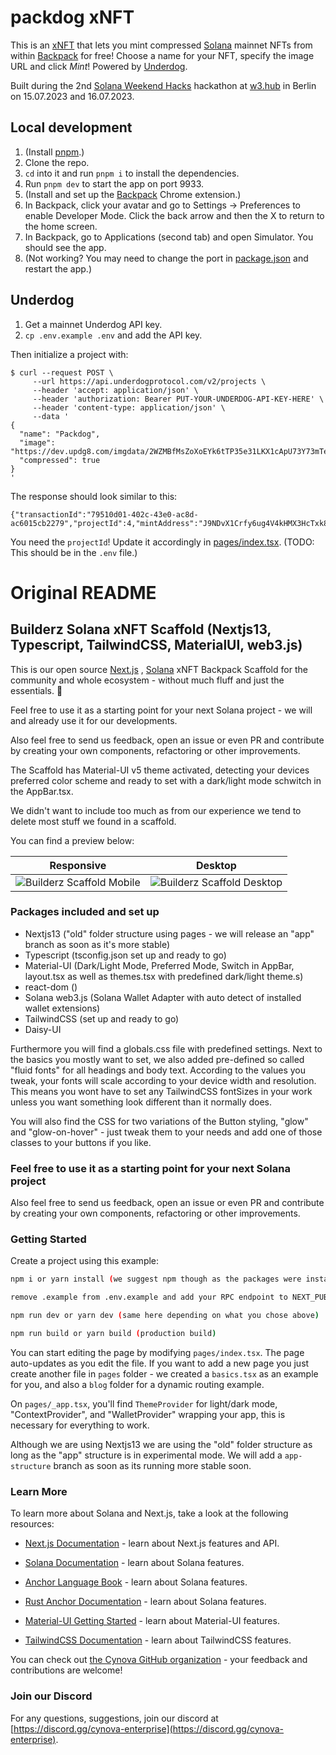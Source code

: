 # packdog xNFT

This is an [xNFT](https://xnft.gg) that lets you mint compressed [Solana](https://solana.com) mainnet NFTs from within [Backpack](https://backpack.app) for free! Choose a name for your NFT, specify the image URL and click _Mint_! Powered by [Underdog](https://underdogprotocol.com).

Built during the 2nd [Solana Weekend Hacks](https://de.superteam.fun/solana-weekend-hacks) hackathon at [w3.hub](https://www.w3.fund/#sec-hub) in Berlin on 15.07.2023 and 16.07.2023.

## Local development

1. (Install [pnpm](https://pnpm.io/installation).)
2. Clone the repo.
3. `cd` into it and run `pnpm i` to install the dependencies.
4. Run `pnpm dev` to start the app on port 9933.
5. (Install and set up the [Backpack](https://backpack.app) Chrome extension.)
6. In Backpack, click your avatar and go to Settings -> Preferences to enable Developer Mode. Click the back arrow and then the X to return to the home screen.
7. In Backpack, go to Applications (second tab) and open Simulator. You should see the app.
8. (Not working? You may need to change the port in [package.json](package.json) and restart the app.)

## Underdog

1. Get a mainnet Underdog API key.
2. `cp .env.example .env` and add the API key.

Then initialize a project with:

```
$ curl --request POST \
     --url https://api.underdogprotocol.com/v2/projects \
     --header 'accept: application/json' \
     --header 'authorization: Bearer PUT-YOUR-UNDERDOG-API-KEY-HERE' \
     --header 'content-type: application/json' \
     --data '
{
  "name": "Packdog",
  "image": "https://dev.updg8.com/imgdata/2WZMBfMsZoXoEYk6tTP35e31LKX1cApU73Y73mTePaQN",
  "compressed": true
}
'
```

The response should look similar to this:
```
{"transactionId":"79510d01-402c-43e0-ac8d-ac6015cb2279","projectId":4,"mintAddress":"J9NDvX1Crfy6ug4V4kHMX3HcTxk8Ban5u2udDGdtnC2N"}
```

You need the `projectId`! Update it accordingly in [pages/index.tsx](pages/index.tsx). (TODO: This should be in the `.env` file.)

# Original README

## Builderz Solana xNFT Scaffold (Nextjs13, Typescript, TailwindCSS, MaterialUI, web3.js)

This is our open source [Next.js](https://nextjs.org/) , [Solana](https://github.com/solana-labs ) xNFT Backpack Scaffold for the community and whole ecosystem - without much fluff and just the essentials. 💪

Feel free to use it as a starting point for your next Solana project - we will and already use it for our developments.

Also feel free to send us feedback, open an issue or even PR and contribute by creating your own components, refactoring or other improvements.

The Scaffold has Material-UI v5 theme activated, detecting your devices preferred color scheme and ready to set with a dark/light mode schwitch in the AppBar.tsx.

We didn't want to include too much as from our experience we tend to delete most stuff we found in a scaffold.

You can find a preview below:

Responsive                     |  Desktop
:-------------------------:|:-------------------------:
![Builderz Scaffold Mobile](scaffold-mobile.png)  |  ![Builderz Scaffold Desktop](scaffold-desktop.png)

### Packages included and set up

- Nextjs13 ("old" folder structure using pages - we will release an "app" branch as soon as it's more stable)
- Typescript (tsconfig.json set up and ready to go)
- Material-UI (Dark/Light Mode, Preferred Mode, Switch in AppBar, layout.tsx as well as themes.tsx with predefined dark/light theme.s)
- react-dom ()
- Solana web3.js (Solana Wallet Adapter with auto detect of installed wallet extensions)
- TailwindCSS (set up and ready to go)
- Daisy-UI

Furthermore you will find a globals.css file with predefined settings. Next to the basics you mostly want to set, we also added pre-defined so called "fluid fonts" for all headings and body text. According to the values you tweak, your fonts will scale according to your device width and resolution.
This means you wont have to set any TailwindCSS fontSizes in your work unless you want something look different than it normally does.

You will also find the CSS for two variations of the Button styling, "glow" and "glow-on-hover" - just tweak them to your needs and add one of those classes to your buttons if you like.

### Feel free to use it as a starting point for your next Solana project

Also feel free to send us feedback, open an issue or even PR and contribute by creating your own components, refactoring or other improvements.

### Getting Started

Create a project using this example:

```bash
npm i or yarn install (we suggest npm though as the packages were installed with it)
```

```bash
remove .example from .env.example and add your RPC endpoint to NEXT_PUBLIC_HELIUS_URL=""  
```

```bash
npm run dev or yarn dev (same here depending on what you chose above)
```

```bash
npm run build or yarn build (production build)
```

You can start editing the page by modifying `pages/index.tsx`. The page auto-updates as you edit the file.
If you want to add a new page you just create another file in `pages` folder - we created a `basics.tsx` as an example for you, and also a `blog` folder for a dynamic routing example.

On `pages/_app.tsx`, you'll find `ThemeProvider` for light/dark mode, "ContextProvider", and "WalletProvider" wrapping your app, this is necessary for everything to work.

Although we are using Nextjs13 we are using the "old" folder structure as long as the "app" structure is in experimental mode.
We will add a `app-structure` branch as soon as its running more stable soon.

### Learn More

To learn more about Solana and Next.js, take a look at the following resources:

- [Next.js Documentation](https://nextjs.org/docs) - learn about Next.js features and API.

- [Solana Documentation](https://docs.solana.com/) - learn about Solana features.
- [Anchor Language Book](https://book.anchor-lang.com/) - learn about Solana features.
- [Rust Anchor Documentation](https://docs.rs/anchor-lang/latest/anchor_lang/) - learn about Solana features.
- [Material-UI Getting Started](https://mui.com/material-ui/getting-started/overview/) - learn about Material-UI features.
- [TailwindCSS Documentation](https://tailwindcss.com/docs/guides/nextjs) - learn about TailwindCSS features.




You can check out [the Cynova GitHub organization](https://github.com/cynova-enterprise) - your feedback and contributions are welcome!

### Join our Discord

For any questions, suggestions, join our discord at [https://discord.gg/cynova-enterprise](https://discord.gg/cynova-enterprise).

